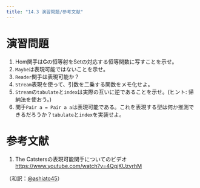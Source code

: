 ```yaml
---
title: "14.3 演習問題/参考文献"
---
```


# 演習問題

1. Hom関手は$\mathbf{C}$の恒等射を$\mathrm{Set}$の対応する恒等関数に写すことを示せ。
2. `Maybe`は表現可能ではないことを示せ。
3. `Reader`関手は表現可能か？
4. `Stream`表現を使って、引数を二乗する関数をメモ化せよ。
5. `Stream`の`tabulate`と`index`は実際の互いに逆であることを示せ。(ヒント: 帰納法を使おう。)
6. 関手`Pair a = Pair a a`は表現可能である。これを表現する型は何か推測できるだろうか？`tabulate`と`index`を実装せよ。


# 参考文献

1. The Catstersの表現可能関手についてのビデオ https://www.youtube.com/watch?v=4QgjKUzyrhM



（和訳：[@ashiato45](https://twitter.com/ashiato45)）
